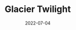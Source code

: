 ---
title: Glacier Twilight
description: After Sunset in Glacier National Park
location: Glacier National Park
date: 2022-07-04
alt: After Sunset in Glacier National Park
original:
  { src: https://i.imgur.com/gnCdTtj.jpg }
compressed:
  {
    src: https://i.imgur.com/M8qdmMs.jpg,
  }
---
